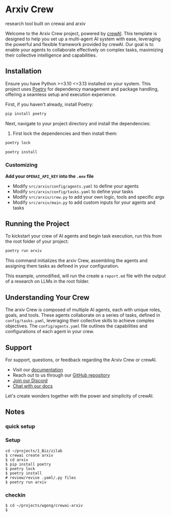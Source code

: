 # Arxiv Crew

research tool built on crewai and arxiv


Welcome to the Arxiv Crew project, powered by [crewAI](https://crewai.com). This template is designed to help you set up a multi-agent AI system with ease, leveraging the powerful and flexible framework provided by crewAI. Our goal is to enable your agents to collaborate effectively on complex tasks, maximizing their collective intelligence and capabilities.

## Installation

Ensure you have Python >=3.10 <=3.13 installed on your system. This project uses [Poetry](https://python-poetry.org/) for dependency management and package handling, offering a seamless setup and execution experience.

First, if you haven't already, install Poetry:

```bash
pip install poetry
```

Next, navigate to your project directory and install the dependencies:

1. First lock the dependencies and then install them:
```bash
poetry lock
```
```bash
poetry install
```
### Customizing

**Add your `OPENAI_API_KEY` into the `.env` file**

- Modify `src/arxiv/config/agents.yaml` to define your agents
- Modify `src/arxiv/config/tasks.yaml` to define your tasks
- Modify `src/arxiv/crew.py` to add your own logic, tools and specific args
- Modify `src/arxiv/main.py` to add custom inputs for your agents and tasks

## Running the Project

To kickstart your crew of AI agents and begin task execution, run this from the root folder of your project:

```bash
poetry run arxiv
```

This command initializes the arxiv Crew, assembling the agents and assigning them tasks as defined in your configuration.

This example, unmodified, will run the create a `report.md` file with the output of a research on LLMs in the root folder.

## Understanding Your Crew

The arxiv Crew is composed of multiple AI agents, each with unique roles, goals, and tools. These agents collaborate on a series of tasks, defined in `config/tasks.yaml`, leveraging their collective skills to achieve complex objectives. The `config/agents.yaml` file outlines the capabilities and configurations of each agent in your crew.

## Support

For support, questions, or feedback regarding the Arxiv Crew or crewAI.
- Visit our [documentation](https://docs.crewai.com)
- Reach out to us through our [GitHub repository](https://github.com/joaomdmoura/crewai)
- [Join our Discord](https://discord.com/invite/X4JWnZnxPb)
- [Chat with our docs](https://chatg.pt/DWjSBZn)

Let's create wonders together with the power and simplicity of crewAI.


## Notes

### quick setup
### Setup
```
cd ~/projects/1_Biz/zilab
$ crewai create arxiv
$ cd arxiv
$ pip install poetry
$ poetry lock
$ poetry install
# review/revise .yaml/.py files
$ poetry run arxiv
```

### checkin
```
$ cd ~/projects/wgong/crewai-arxiv
$ 
```